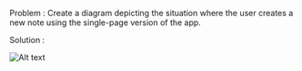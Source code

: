 Problem : Create a diagram depicting the situation where the user creates a new note using the single-page version of the app.

Solution :

![Alt text](image_url)
